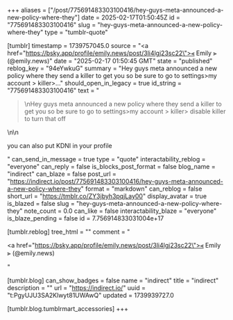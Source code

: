+++
aliases = ["/post/775691483303100416/hey-guys-meta-announced-a-new-policy-where-they"]
date = 2025-02-17T01:50:45Z
id = "775691483303100416"
slug = "hey-guys-meta-announced-a-new-policy-where-they"
type = "tumblr-quote"

[tumblr]
timestamp = 1739757045.0
source = "<a href=\"https://bsky.app/profile/emily.news/post/3li4lgj23sc22\">⫷ Emily ⫸ (@emily.news)</a>"
date = "2025-02-17 01:50:45 GMT"
state = "published"
reblog_key = "94eYwkuG"
summary = "Hey guys meta announced a new policy where they send a killer to get you so be sure to go to settings>my account > killer>..."
should_open_in_legacy = true
id_string = "775691483303100416"
text = "<blockquote><p>\nHey guys meta announced a new policy where they send a killer to get you so be sure to go to settings&gt;my account &gt; killer&gt; disable killer to turn that off</p></blockquote>\n\n<p>you can also put KDNI in your profile</p>"
can_send_in_message = true
type = "quote"
interactability_reblog = "everyone"
can_reply = false
is_blocks_post_format = false
blog_name = "indirect"
can_blaze = false
post_url = "https://indirect.io/post/775691483303100416/hey-guys-meta-announced-a-new-policy-where-they"
format = "markdown"
can_reblog = false
short_url = "https://tmblr.co/ZY3jbyh3pqjLay00"
display_avatar = true
is_blazed = false
slug = "hey-guys-meta-announced-a-new-policy-where-they"
note_count = 0.0
can_like = false
interactability_blaze = "everyone"
is_blaze_pending = false
id = 7.756914833031004e+17

[tumblr.reblog]
tree_html = ""
comment = "<p><a href=\"https://bsky.app/profile/emily.news/post/3li4lgj23sc22\">⫷ Emily ⫸ (@emily.news)</a></p>"

[tumblr.blog]
can_show_badges = false
name = "indirect"
title = "indirect"
description = ""
url = "https://indirect.io/"
uuid = "t:PgyUJU3SA2Klwyt81UWAwQ"
updated = 1739939727.0

[tumblr.blog.tumblrmart_accessories]
+++
